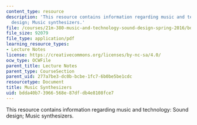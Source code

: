 ```yaml
---
content_type: resource
description: 'This resource contains information regarding music and technology: Sound
  design; Music synthesizers.'
file: /courses/21m-380-music-and-technology-sound-design-spring-2016/bdda40b73966568e87dfdb4e8108fce7_MIT21M_380S16_Lec25.pdf
file_size: 92079
file_type: application/pdf
learning_resource_types:
- Lecture Notes
license: https://creativecommons.org/licenses/by-nc-sa/4.0/
ocw_type: OCWFile
parent_title: Lecture Notes
parent_type: CourseSection
parent_uid: 277a7be3-dc0b-bcbe-1fc7-6b0be5be1cdc
resourcetype: Document
title: Music Synthesizers
uid: bdda40b7-3966-568e-87df-db4e8108fce7
---
```

This resource contains information regarding music and technology: Sound design; Music synthesizers.